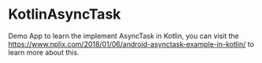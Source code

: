# KotlinAsyncTask
Demo App to learn the implement AsyncTask in Kotlin, 
you can visit the https://www.nplix.com/2018/01/06/android-asynctask-example-in-kotlin/ to learn more about this.
